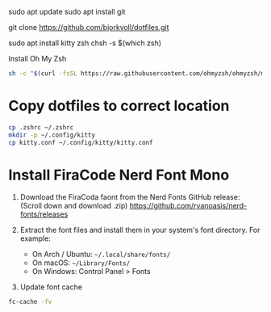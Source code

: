 sudo apt update
sudo apt install git

git clone https://github.com/bjorkvoll/dotfiles.git

sudo apt install kitty zsh
chsh -s $(which zsh)

Install Oh My Zsh
```bash
sh -c "$(curl -fsSL https://raw.githubusercontent.com/ohmyzsh/ohmyzsh/master/tools/install.sh)"
```

# Copy dotfiles to correct location
```bash
cp .zshrc ~/.zshrc
mkdir -p ~/.config/kitty
cp kitty.conf ~/.config/kitty/kitty.conf

```


# Install FiraCode Nerd Font Mono
1. Download the FiraCoda faont from the Nerd Fonts GitHub release: (Scroll down and download .zip) 
   https://github.com/ryanoasis/nerd-fonts/releases

2. Extract the font files and install them in your system's font directory.
   For example:
   - On Arch / Ubuntu: `~/.local/share/fonts/`
   - On macOS: `~/Library/Fonts/`
   - On Windows: Control Panel > Fonts

3. Update font cache
```bash
fc-cache -fv
```
